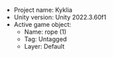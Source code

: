 <!-- UNITY CODE ASSIST INSTRUCTIONS START -->
- Project name: Kyklia
- Unity version: Unity 2022.3.60f1
- Active game object:
  - Name: rope  (1)
  - Tag: Untagged
  - Layer: Default
<!-- UNITY CODE ASSIST INSTRUCTIONS END -->